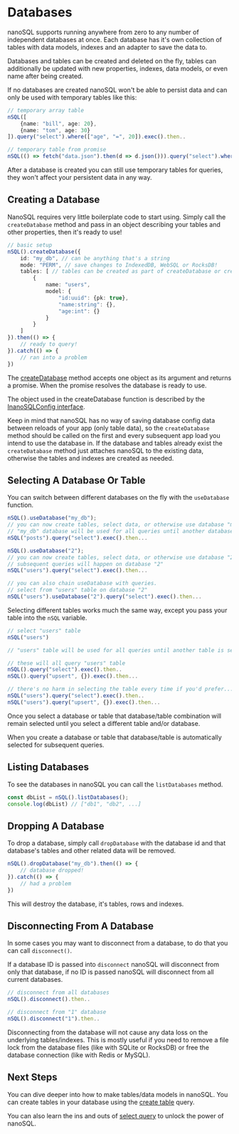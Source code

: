 # Databases

nanoSQL supports running anywhere from zero to any number of independent databases at once.  Each database has it's own collection of tables with data models, indexes and an adapter to save the data to.

Databases and tables can be created and deleted on the fly, tables can additionally be updated with new properties, indexes, data models, or even name after being created.

If no databases are created nanoSQL won't be able to persist data and can only be used with temporary tables like this:

```ts
// temporary array table
nSQL([
    {name: "bill", age: 20},
    {name: "tom", age: 30}
]).query("select").where(["age", "=", 20]).exec().then..

// temporary table from promise
nSQL(() => fetch("data.json").then(d => d.json())).query("select").where(["age", "=", 20]).exec().then..
```

After a database is created you can still use temporary tables for queries, they won't affect your persistent data in any way.

## Creating a Database

NanoSQL requires very little boilerplate code to start using.  Simply call the `createDatabase` method and pass in an object describing your tables and other properties, then it's ready to use!

```typescript
// basic setup
nSQL().createDatabase({
    id: "my_db", // can be anything that's a string
    mode: "PERM", // save changes to IndexedDB, WebSQL or RocksDB!
    tables: [ // tables can be created as part of createDatabase or created later
        {
            name: "users",
            model: {
                "id:uuid": {pk: true},
                "name:string": {},
                "age:int": {}
            }
        }
    ]
}).then(() => {
    // ready to query!
}).catch(() => {
    // ran into a problem
})
```

The [createDatabase](https://api.nanosql.io/classes/_index_.nanosql.html#createDatabase) method accepts one object as its argument and returns a promise.  When the promise resolves the database is ready to use. 

The object used in the createDatabase function is described by the [InanoSQLConfig interface](https://api.nanosql.io/interfaces/_interfaces_.inanosqlconfig.html).

Keep in mind that nanoSQL has no way of saving database config data between reloads of your app (only table data), so the `createDatabase` method should be called on the first and every subsequent app load you intend to use the database in.  If the database and tables already exist the `createDatabase` method just attaches nanoSQL to the existing data, otherwise the tables and indexes are created as needed.

## Selecting A Database Or Table

You can switch between different databases on the fly with the `useDatabase` function.

```ts
nSQL().useDatabase("my_db");
// you can now create tables, select data, or otherwise use database "my_db"
// "my_db" database will be used for all queries until another database is selected.
nSQL("posts").query("select").exec().then...

nSQL().useDatabase("2");
// you can now create tables, select data, or otherwise use database "2"
// subsequent queries will happen on database "2"
nSQL("users").query("select").exec().then...

// you can also chain useDatabase with queries.
// select from "users" table on database "2"
nSQL("users").useDatabase("2").query("select").exec().then...
```

Selecting different tables works much the same way, except you pass your table into the `nSQL` variable.

```ts
// select "users" table
nSQL("users")

// "users" table will be used for all queries until another table is selected.

// these will all query "users" table
nSQL().query("select").exec().then..
nSQL().query("upsert", {}).exec().then...

// there's no harm in selecting the table every time if you'd prefer...
nSQL("users").query("select").exec().then..
nSQL("users").query("upsert", {}).exec().then...
```

Once you select a database or table that database/table combination will remain selected until you select a different table and/or database.

When you create a database or table that database/table is automatically selected for subsequent queries.

## Listing Databases

To see the databases in nanoSQL you can call the `listDatabases` method.

```ts
const dbList = nSQL().listDatabases();
console.log(dbList) // ["db1", "db2", ...]
```

## Dropping A Database

To drop a database, simply call `dropDatabase` with the database id and that database's tables and other related data will be removed.

```ts
nSQL().dropDatabase("my_db").then(() => {
    // database dropped!
}).catch(() => {
    // had a problem
})
```

This will destroy the database, it's tables, rows and indexes.

## Disconnecting From A Database

In some cases you may want to disconnect from a database, to do that you can call `disconnect()`.

If a database ID is passed into `disconnect` nanoSQL will disconnect from only that database, if no ID is passed nanoSQL will disconnect from all current databases.

```ts
// disconnect from all databases
nSQL().disconnect().then..

// disconnect from "1" database
nSQL().disconnect("1").then..
```

Disconnecting from the database will not cause any data loss on the underlying tables/indexes.  This is mostly useful if you need to remove a file lock from the database files (like with SQLite or RocksDB) or free the database connection (like with Redis or MySQL).

## Next Steps

You can dive deeper into how to make tables/data models in nanoSQL. You can create tables in your database using the [create table](/query/create-table.html) query.

You can also learn the ins and outs of [select query](/query/select.html) to unlock the power of nanoSQL.